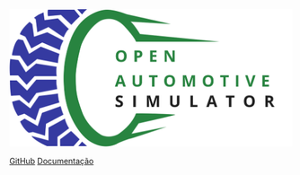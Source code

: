 
<img alt="Logo OAS" src="/docs/assets/OASLogo.svg" width>

[GitHub](https://github.com/Caiomesvie/OasDocumentation)
[Documentação](#OAS)


